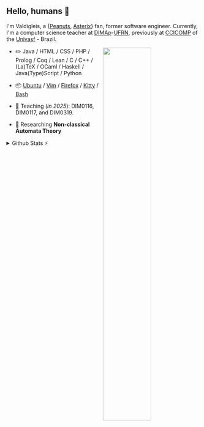 ## Hello, humans 👋

<!--
**valdigleis/valdigleis** is a ✨ _special_ ✨ repository because its `README.md` (this file) appears on your GitHub profile.

Here are some ideas to get you started:

- 🔭 I’m currently working on ...
- 🌱 I’m currently learning ...
- 👯 I’m looking to collaborate on ...
- 🤔 I’m looking for help with ...
- 💬 Ask me about ...
- 📫 How to reach me: ...
- 😄 Pronouns: ...
- ⚡ Fun fact: ...
-->


I'm Valdigleis, a {[Peanuts](https://www.peanuts.com/), [Asterix](https://asterix.com/)} fan, former software engineer. Currently, I'm a computer science teacher at [DIMAp](https://dimap.ufrn.br/)-[UFRN](https://ufrn.br/), previously at [CCICOMP](https://portais.univasf.edu.br/ccicomp) of the [Univasf](https://www.univasf.edu.br) - Brazil.

<picture>
    <source media="(prefers-color-scheme: dark)" srcset="https://github-readme-stats-valdigleis.vercel.app/api?username=valdigleis&theme=dark&show_icons=true">
    <img align="right" width="50%" src="https://github-readme-stats-ouuan.vercel.app/api?username=valdigleis&show_icons=true">
</picture>

-   :pencil2: Java / HTML / CSS / PHP / Prolog / Coq / Lean / C / C++ / (La)TeX / OCaml / Haskell / Java(Type)Script / Python

-   :package: [Ubuntu](https://ubuntu.com/) / [Vim](https://www.vim.org/) / [Firefox](https://www.mozilla.org/firefox/) / [Kitty](https://sw.kovidgoyal.net/kitty/) / [Bash](https://www.gnu.org/software/bash/) 

-   :seedling: Teaching (*in 2025*): DIM0116, DIM0117, and DIM0319.

-   :telescope: Researching **Non-classical Automata Theory**

<details>
  <summary>Github Stats ⚡</summary>
  
  <a href="#">![Github stats](https://github-readme-stats.vercel.app/api?username=valdigleis&theme=blueberry&count_private=true&hide_border=true&line_height=25)</a>
  <a href="#">![Top Langs](https://github-readme-stats.vercel.app/api/top-langs/?username=valdigleis&layout=compact&theme=blueberry&count_private=true&hide_border=true)</a>
</details>
